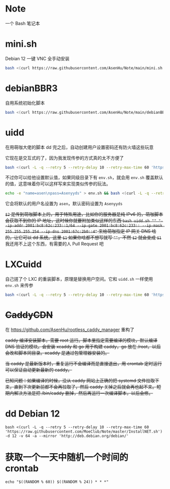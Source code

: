 # Note
一个 Bash 笔记本

# mini.sh

Debian 12 一键 VNC 全手动安装

```bash
bash <(curl https://raw.githubusercontent.com/AsenHu/Note/main/mini.sh -L -q --retry 5 --retry-delay 10 --retry-max-time 60)
```

# debianBBR3

自用系统初始化脚本

```bash
bash <(curl https://raw.githubusercontent.com/AsenHu/Note/main/debianBBR3.sh -L -q --retry 5 --retry-delay 10 --retry-max-time 60)
```

# uidd

在用萌咖大佬的脚本 dd 完之后，自动创建用户设置密码还有防火墙这些玩意

它现在是交互式的了，因为我发现传参的方式真的太不方便了

```bash
bash <(curl -L -q --retry 5 --retry-delay 10 --retry-max-time 60 'https://raw.githubusercontent.com/AsenHu/Note/main/uidd.sh')
```

不过你可以给他设置默认值，如果同级目录下有 `env.sh`，就会用 `env.sh` 覆盖默认的值，这意味着你可以这样写来实现类似传参的玩法。

```bash
echo -e "name=asen\npass=Asenyyds" > env.sh && bash <(curl -L -q --retry 5 --retry-delay 10 --retry-max-time 60 'https://raw.githubusercontent.com/AsenHu/Note/main/uidd.sh')
```

它会将默认的用户名设置为 `asen`，默认密码设置为 `Asenyyds`

~~`$2` 是传到萌咖脚本上的，用于特殊用途，比如你的服务器是纯 IPv6 的，萌咖脚本会获取不到你的 IP 地址，这时候你就要附加类似这样的东西 `bash uidd.sh "" "--ip-addr 2001:bc8:62c:233::1/64 --ip-gate 2001:bc8:62c:233:: --ip-mask 255.255.255.254 --ip-dns 2001:67c:2b0::4"` 来给萌咖指定 IP 网关 DNS 啥的，让它可以 dd 系统。这里 `$1` 如果你啥都不想写就写 `""`，不然 `$2` 就会变成 `$1`~~ 我还用不上这个东西，有需要的人 Pull Request 吧

# LXCuidd

自己搓了个 LXC 的重装脚本，原理是替换用户空间。它和 `uidd.sh` 一样使用 `env.sh` 来传参

```bash
bash <(curl -L -q --retry 5 --retry-delay 10 --retry-max-time 60 'https://raw.githubusercontent.com/AsenHu/Note/main/LXCuidd.sh')
```

# ~~CaddyCDN~~

在 https://github.com/AsenHu/rootless_caddy_manager 重构了

~~caddy 编译安装脚本，需要 root 运行。脚本里指定需要编译的模块，默认编译 DNS 验证的模块。会安装 xcaddy 和 go 用于构建 caddy，go 放在 /root，以后会改和脚本同目录。xcaddy 是通过包管理器安装的。~~

~~当 caddy 是最新版本时，重复运行不会编译而是直接退出，用 crontab 定时运行可以保证自动更新最新的 caddy。~~

~~已知问题：如果编译的时候，没从 caddy 网站上正确的把 systemd 文件拉取下来，直到下次更新前都不会再拉取了，然后 caddy 关掉之后就会再也起不来。短期内解决方法是把 /bin/caddy 删掉，然后再运行一次编译脚本，以后会修。~~

# dd Debian 12

```
bash <(curl -L -q --retry 5 --retry-delay 10 --retry-max-time 60 'https://raw.githubusercontent.com/MoeClub/Note/master/InstallNET.sh') -d 12 -v 64 -a --mirror 'http://deb.debian.org/debian/'
```

# 获取一个一天中随机一个时间的 crontab

```
echo "$((RANDOM % 60)) $((RANDOM % 24)) * * *"
```
